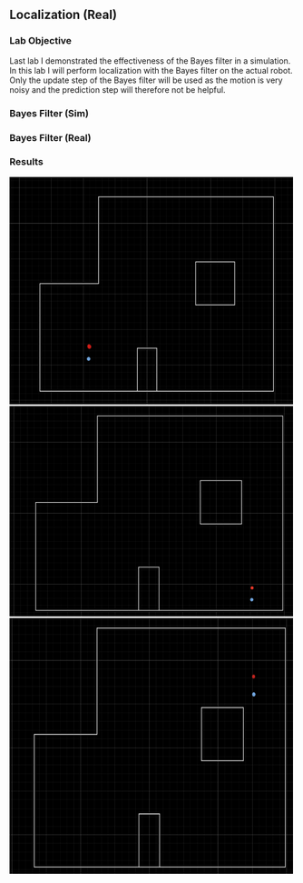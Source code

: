 ## Localization (Real)

### Lab Objective


Last lab I demonstrated the effectiveness of the Bayes filter in a simulation. In this lab I will perform localization with the Bayes filter on the actual robot. Only the update step of the Bayes filter will be used as the motion is very noisy and the prediction step will therefore not be helpful.

### Bayes Filter (Sim)


### Bayes Filter (Real)


### Results

<img src="https://github.com/segergabriel/FastRobots/blob/main/images/11spot1.png?raw=true" width="500" height="400">

<img src="https://github.com/segergabriel/FastRobots/blob/main/images/11spot2.png?raw=true" width="500" height="370">

<img src="https://github.com/segergabriel/FastRobots/blob/main/images/11spot3.png?raw=true" width="500" height="450">
